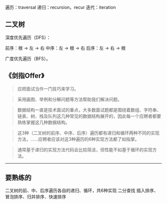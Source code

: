 遍历：traversal
递归：recursion，recur
迭代：iteration

## 二叉树

深度优先遍历（DFS）：

前序：根 → 左 → 右
中序：左 → 根 → 右
后序：左 → 右 → 根

广度优先遍历（BFS）。

## 《剑指Offer》

> 应把面试当作一门技巧来学习。

> 采用画图、举例和分解问题等方法帮助我们解决问题。

> 数据结构一直是技术面试的重点，大多数面试题都是围绕着数组、字符串、链表、树、栈及队列这几种常见的数据结构展开的，因此每一个应聘者都要熟练掌握这几种数据结构。

> 这3种（二叉树的前序、中序、后序）遍历都有递归和循环两种不同的实现方法，……应聘者应该对这3种遍历的6种实现方法都了如指掌。

> 通常基于递归的实现方法代码会比较简洁，但性能不如基于循环的实现方法。

---

## 要熟练的

二叉树的前、中、后序遍历各自的递归、循环，共6种实现
二分查找
插入排序、冒泡排序、归并排序、快速排序
